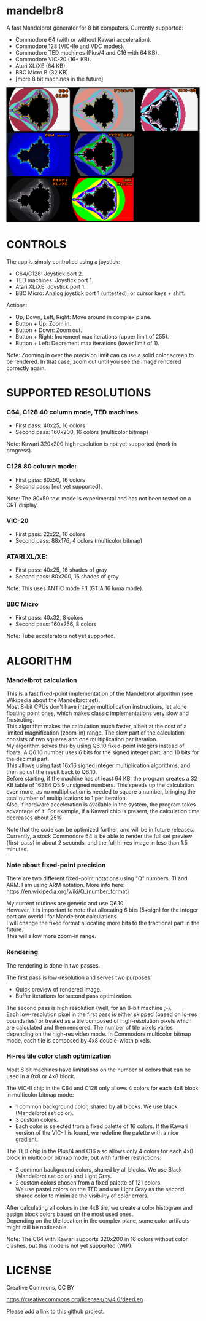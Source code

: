 # mandelbr8
A fast Mandelbrot generator for 8 bit computers.
Currently supported:
- Commodore 64 (with or without Kawari acceleration).
- Commodore 128 (VIC-IIe and VDC modes).
- Commodore TED machines (Plus/4 and C16 with 64 KB).
- Commodore VIC-20 (16+ KB).
- Atari XL/XE (64 KB).
- BBC Micro B (32 KB).
- [more 8 bit machines in the future]

![screenshots](media/mandel8-20241206.jpg)

# CONTROLS

The app is simply controlled using a joystick:
- C64/C128: Joystick port 2.
- TED machines: Joystick port 1.
- Atari XL/XE: Joystick port 1.
- BBC Micro: Analog joystick port 1 (untested), or cursor keys + shift.

Actions:
- Up, Down, Left, Right: Move around in complex plane.
- Button + Up: Zoom in.
- Button + Down: Zoom out.
- Button + Right: Increment max iterations (upper limit of 255).
- Button + Left: Decrement max iterations (lower limit of 1).

Note: Zooming in over the precision limit can cause a solid color screen to be rendered. In that case, zoom out until you see the image rendered correctly again.

# SUPPORTED RESOLUTIONS

### C64, C128 40 column mode, TED machines
- First pass: 40x25, 16 colors
- Second pass: 160x200, 16 colors (multicolor bitmap)

Note: Kawari 320x200 high resolution is not yet supported (work in progress).

### C128 80 column mode:
- First pass: 80x50, 16 colors
- Second pass: [not yet supported].

Note: The 80x50 text mode is experimental and has not been tested on a CRT display.

### VIC-20
- First pass: 22x22, 16 colors
- Second pass: 88x176, 4 colors (multicolor bitmap)

### ATARI XL/XE:
- First pass: 40x25, 16 shades of gray
- Second pass: 80x200, 16 shades of gray

Note: This uses ANTIC mode F.1 (GTIA 16 luma mode).

### BBC Micro
- First pass: 40x32, 8 colors
- Second pass: 160x256, 8 colors

Note: Tube accelerators not yet supported.


# ALGORITHM

### Mandelbrot calculation
This is a fast fixed-point implementation of the Mandelbrot algorithm (see Wikipedia about the Mandelbrot set).  
Most 8-bit CPUs don't have integer multiplication instructions, let alone floating point ones, which makes classic implementations very slow and frustrating.  
This algorithm makes the calculation much faster, albeit at the cost of a limited magnification (zoom-in) range. 
The slow part of the calculation consists of two squares and one multiplication per iteration.  
My algorithm solves this by using Q6.10 fixed-point integers instead of floats. A Q6.10 number uses 6 bits for the signed integer part, and 10 bits for the decimal part.  
This allows using fast 16x16 signed integer multiplication algorithms, and then adjust the result back to Q6.10.  
Before starting, if the machine has at least 64 KB, the program creates a 32 KB table of 16384 Q5.9 unsigned numbers. This speeds up the calculation even more, as no multiplication is needed to square a number, bringing the total number of multiplications to 1 per iteration.  
Also, if hardware acceleration is available in the system, the program takes advantage of it. For example, if a Kawari chip is present, the calculation time decreases about 25%.  

Note that the code can be optimized further, and will be in future releases.  
Currently, a stock Commodore 64 is be able to render the full set preview (first-pass) in about 2 seconds, and the full hi-res image in less than 1.5 minutes.

### Note about fixed-point precision

There are two different fixed-point notations using "Q" numbers. TI and ARM. I am using ARM notation. More info here:  
https://en.wikipedia.org/wiki/Q_(number_format)  

My current routines are generic and use Q6.10.  
However, it is important to note that allocating 6 bits (5+sign) for the integer part are overkill for Mandelbrot calculations.  
I will change the fixed format allocating more bits to the fractional part in the future.  
This will allow more zoom-in range.

### Rendering

The rendering is done in two passes.

The first pass is low-resolution and serves two purposes:
- Quick preview of rendered image.
- Buffer iterations for second pass optimization.

The second pass is high resolution (well, for an 8-bit machine ;-).  
Each low-resolution pixel in the first pass is either skipped (based on lo-res boundaries) or treated as a tile composed of high-resolution pixels which are calculated and then rendered.
The number of tile pixels varies depending on the high-res video mode. In Commodore multicolor bitmap mode, each tile is composed by 4x8 double-width pixels.

### Hi-res tile color clash optimization

Most 8 bit machines have limitations on the number of colors that can be used in a 8x8 or 4x8 block.  

The VIC-II chip in the C64 and C128 only allows 4 colors for each 4x8 block in multicolor bitmap mode:
- 1 common background color, shared by all blocks. We use black (Mandelbrot set color).
- 3 custom colors.
- Each color is selected from a fixed palette of 16 colors. If the Kawari version of the VIC-II is found, we redefine the palette with a nice gradient.

The TED chip in the Plus/4 and C16 also allows only 4 colors for each 4x8 block in multicolor bitmap mode, but with further restrictions:
- 2 common background colors, shared by all blocks. We use Black (Mandelbrot set color) and Light Gray.
- 2 custom colors chosen from a fixed palette of 121 colors.  
We use pastel colors on the TED and use Light Gray as the second shared color to minimize the visibility of color errors.

After calculating all colors in the 4x8 tile, we create a color histogram and assign block colors based on the most used ones.  
Depending on the tile location in the complex plane, some color artifacts might still be noticeable.

Note: The C64 with Kawari supports 320x200 in 16 colors without color clashes, but this mode is not yet supported (WIP).

# LICENSE

Creative Commons, CC BY

https://creativecommons.org/licenses/by/4.0/deed.en

Please add a link to this github project.
